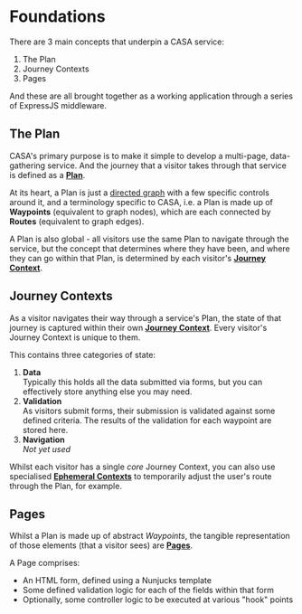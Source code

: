 # Foundations

There are 3 main concepts that underpin a CASA service:

1. The Plan
2. Journey Contexts
3. Pages

And these are all brought together as a working application through a series of ExpressJS middleware.

## The Plan

CASA's primary purpose is to make it simple to develop a multi-page, data-gathering service. And the journey that a visitor takes through that service is defined as a **[Plan](docs/guides/3-plan.md)**.

At its heart, a Plan is just a [directed graph](https://en.wikipedia.org/wiki/Directed_graph) with a few specific controls around it, and a terminology specific to CASA, i.e. a Plan is made up of **Waypoints** (equivalent to graph nodes), which are each connected by **Routes** (equivalent to graph edges).

A Plan is also global - all visitors use the same Plan to navigate through the service, but the concept that determines where they have been, and where they can go within that Plan, is determined by each visitor's **[Journey Context](docs/topics/journey-state.md)**.

## Journey Contexts

As a visitor navigates their way through a service's Plan, the state of that journey is captured within their own **[Journey Context](docs/topics/journey-state.md)**. Every visitor's Journey Context is unique to them.

This contains three categories of state:

1. **Data**<br/>
  Typically this holds all the data submitted via forms, but you can effectively store anything else you may need.<br/>
2. **Validation**<br/>
  As visitors submit forms, their submission is validated against some defined criteria. The results of the validation for each waypoint are stored here.<br/>
3. **Navigation**<br/>
  _Not yet used_

Whilst each visitor has a single _core_ Journey Context, you can also use specialised **[Ephemeral Contexts](docs/topics/ephemeral-contexts.md)** to temporarily adjust the user's route through the Plan, for example.

## Pages

Whilst a Plan is made up of abstract _Waypoints_, the tangible representation of those elements (that a visitor sees) are **[Pages](docs/guides/4-pages.md)**.

A Page comprises:

* An HTML form, defined using a Nunjucks template
* Some defined validation logic for each of the fields within that form
* Optionally, some controller logic to be executed at various "hook" points

